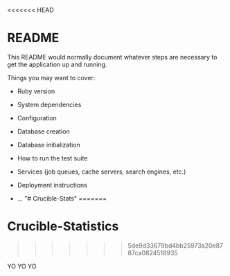<<<<<<< HEAD
# README

This README would normally document whatever steps are necessary to get the
application up and running.

Things you may want to cover:

* Ruby version

* System dependencies

* Configuration

* Database creation

* Database initialization

* How to run the test suite

* Services (job queues, cache servers, search engines, etc.)

* Deployment instructions

* ...
"# Crucible-Stats" 
=======
# Crucible-Statistics
>>>>>>> 5de9d33679bd4bb25973a20e8787ca0824518935

YO YO YO